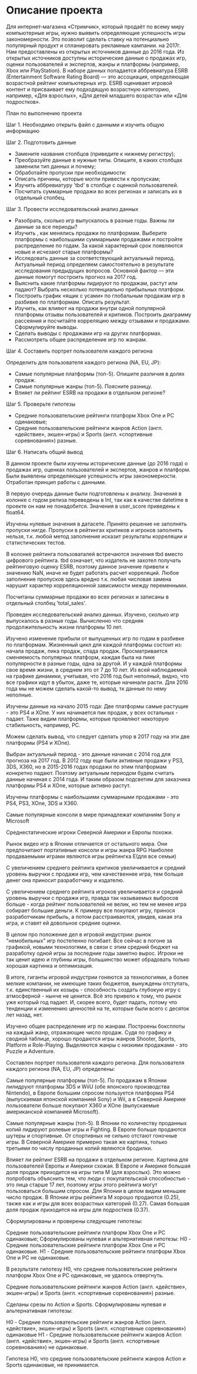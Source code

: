 # Описание проекта
Для интернет-магазина «Стримчик», который продаёт по всему миру компьютерные игры, нужно выявить определяющие успешность игры закономерности. Это позволит сделать ставку на потенциально популярный продукт и спланировать рекламные кампании. на 2017г.
Нам предоставлены из открытых источников данные до 2016 года. Из открытых источников доступны исторические данные о продажах игр, оценки пользователей и экспертов, жанры и платформы (например, Xbox или PlayStation). 
В наборе данных попадается аббревиатура ESRB (Entertainment Software Rating Board) — это ассоциация, определяющая возрастной рейтинг компьютерных игр. ESRB оценивает игровой контент и присваивает ему подходящую возрастную категорию, например, «Для взрослых», «Для детей младшего возраста» или «Для подростков».

План по выполнению проекта

Шаг 1. Необходимо открыть файл с данными и изучить общую информацию

Шаг 2. Подготовить данные
- Замените названия столбцов (приведите к нижнему регистру);
- Преобразуйте данные в нужные типы. Опишите, в каких столбцах заменили тип данных и почему;
- Обработайте пропуски при необходимости:
- Описать причины, которые могли привести к пропускам;
- Изучить аббревиатуру 'tbd' в столбце с оценкой пользователей. 
- Посчитать суммарные продажи во всех регионах и записать их в отдельный столбец.

Шаг 3. Провести исследовательский анализ данных
- Разобрать, сколько игр выпускалось в разные годы. Важны ли данные за все периоды?
- Изучить , как менялись продажи по платформам. Выберите платформы с наибольшими суммарными продажами и постройте распределение по годам. За какой характерный срок появляются новые и исчезают старые платформы?
- Исследовать данные за соответствующий актуальный период. Актуальный период определяем самостоятельно в результате исследования предыдущих вопросов. Основной фактор — эти данные помогут построить прогноз на 2017 год.
- Выяснить какие платформы лидируют по продажам, растут или падают? Выбрать несколько потенциально прибыльных платформ.
- Построить график «ящик с усами» по глобальным продажам игр в разбивке по платформам. Описать результат.
- Изучить, как влияют на продажи внутри одной популярной платформы отзывы пользователей и критиков. Построить диаграмму рассеяния и посчитайте корреляцию между отзывами и продажами. Сформулируйте выводы.
- Сделать выводы с продажами игр на других платформах.
- Рассмотреть общее распределение игр по жанрам. 

Шаг 4. Составить портрет пользователя каждого региона

Определить для пользователя каждого региона (NA, EU, JP):
- Самые популярные платформы (топ-5). Опишите различия в долях продаж.
- Самые популярные жанры (топ-5). Поясните разницу.
- Влияет ли рейтинг ESRB на продажи в отдельном регионе?

Шаг 5. Проверьте гипотезы
- Средние пользовательские рейтинги платформ Xbox One и PC одинаковые;
- Средние пользовательские рейтинги жанров Action (англ. «действие», экшен-игры) и Sports (англ. «спортивные соревнования») разные.

Шаг 6. Написать общий вывод

В данном проекте были изучены исторические данные (до 2016 года) о продажах игр, оценках пользователей и экспертов, жанров и платформ. Были выявлены определяющие успешность игры закономерности. Отработан принцип работы с данными.

В первую очередь данные были подготовлены к анализу. Значения в колонке с годом релиза переведены в Int, так как в качестве datetime в проекте он нам не понадобится. Значения в user_score приведены к float64.

Изучены нулевые значения в датасете. Принято решение не заполнять пропуски нигде. Пропуски в рейтингах критиков и игроков заполнять нельзя, т.к. любой метод заполнения исказит результаты корреляции и статистических тестов.

В колонке рейтинга пользоваталей встречаются значения tbd вместо цифрового рейтинга. tbd означает, что издатель не захотел получать рейтинговую оценку ESRB, поэтому данное значение привели к значению NaN, иначе не будет работать расчет корреляций. Любое заполнение пропусков здесь вредно т.к. любая числовая замена нарушит характер корреляционной зависимости между переменными.

Посчитаны суммарные продажи во всех регионах и записаны в отдельный столбец 'total_sales'.

Проведен исследовательский анализ данных. Изучено, сколько игр выпускалось в разные годы. Вычисленно что средняя продолжительность жизни платформы 10 лет.

Изучено изменение прибыли от выпущенных игр по годам в разбивке по платформам. Жизненный цикл для каждой платформы состоит из: начала продаж, пика продаж, спада продаж. Просматривается сменяемость популярных платформ, каждая была на пике популярности в разные годы, одна за другой. И у каждой платформы свое время жизни, в среднем это от 7 до 10 лет. Из всей наблюдаемой на графике динамики, учитывая, что 2016 год был неполный, видно, что все графики идут в убыток, даже те, которые начинали расти. Для 2016 года мы не можем сделать какой-то вывод, тк данные по нему неполные.

Изучены данные на начало 2015 года: Две платформы самые растущие - это PS4 и XOne. У них начинается пик продаж, у всех остальных - падает. Таже видим платформы, которые проявляют некоторую стабильность, например, PC.

Можем сделать вывод, что следует сделать упор в 2017 году на эти две платформы (PS4 и XOne).

Выбран актуальный период - это данные начиная с 2014 год для прогноза на 2017 год. В 2012 году еще были активные продажи у PS3, 3DS, X360, но в 2015-2016 годах продажи по этим платформам конкретно падают. Поэтому актуальным периодом будем считать данные начиная с 2014 года. И таким образом подсветим для заказчика платформы PS4 и XOne, которые активно растут.

Изучены платформы с наибольшими суммарными продажами - это PS4, PS3, XOne, 3DS и X360.

Самые популярные консоли в мире принадлежат компаниям Sony и Microsoft

Среднестатические игроки Северной Америки и Европы похожи.

Рынок видео игр в Японии отличается от остального мира. Они предпочитают портативные консоли и игры жанра RPG
Наиболее продаваемыми играми являются игры рейтингка E(для все семьи)

С увеличением среднего рейтинга критиков увеличивается и средний уровень выручки с продажи игр, чем качественнее игра, тем больше денег она приносит разработчику и издателю.

С увеличением среднего рейтинга игроков увеличивается и средний уровень выручки с продажи игр, правда так называемых выбросов больше - когда рейтинг пользователей не велик, но тем не менее игра собирает большие деньги. К примеру все покупают игру, принося разработчикам прибыль, а потом расстраиваются, увидев, какая эта игра, и ставят ей довольное средние оценки.

В целом про положение дел в игровой индустрии: рынок "немобильных" игр постепенно погибает. Все сейчас в погоне за графикой, новыми технологями, в связи с этим средний бюджет на разработку одной игры за последние годы заметно вырос. Игроки не так ценит идею и глубины игры, большинство может обрадовать только хорошая картинка и оптимизация.

В итоге, гиганты игровой индустрии гоняются за технологиями, а более мелкие компании, не имеющие таких бюджетов, вынуждены отступать, т.к. единственный их козырь - способность создать глубокую игру с атмосферной - нынче не ценится.
Всё это привело к тому, что рынок уже который год падает. И, скорее всего, будет падать, потому что тенденции к изменению ценностей на те, которые были всего с десяток лет назад, нет.

Изучено общее распределение игр по жанрам. Построены боксплоты на каждый жанр, отражающие число продаж. Судя по графику и сводной таблице, хорошо продаются игры жанров Shooter, Sports, Platform и Role-Playing. Выделяются жанры с низкими продажами - это Puzzle и Adventure.

Составлен портрет пользователя каждого региона. Для пользователя каждого региона (NA, EU, JP) определены:

Самые популярные платформы (топ-5).
По продажам в Японии лилидруют платформы 3DS и WiiU (обе японского производства Nintendo), в Европе большим спросом пользуется платформа PS4 (выпускаемая японской компанией Sony) и Wii, а в Северной Америке пользователи больше покупают X360 и XOne (выпускаемые американской компанией Microsoft).

Самые популярные жанры (топ-5).
В Японии по количеству проданных копий лидируют ролевые игры и Fighting. В Европе больше продаются шутеры и спортивные. От спортивных не сильно отстают гоночные игры. В Северной Америке примерно такая же картина, только третьими по числу проданных копий являются бродилки.

Влияет ли рейтинг ESRB на продажи в отдельном регионе.
Картина для пользователей Европы и Америки схожая. В Европе и Америке большая доля продаж приходится на игры типа M (для взрослых). Это можно попробовть объяснить тем, что люди с покупательской способностью - это лица старше 17 лет, поэтому игры этого рейтинга могут пользоваться большим спросом. Для Японии в целом видим меньшее число продаж. В Японии игры рейтинга M хорошо продаются (0.25), также как и игры для всех возрастных категорий (0.27). Самая большая доля продаж приходится на игры для подростков (0.37).

Сформулированы и проверены следующие гипотезы:

Средние пользовательские рейтинги платформ Xbox One и PC одинаковые;
Cформулированы нулевая и альтернативная гипотезы: H0 - Средние пользовательские рейтинги платформ Xbox One и PC одинаковые. H1 - Средние пользовательские рейтинги платформ Xbox One и PC не одинаковые.

В результате гипотезу H0, что средние пользовательские рейтинги платформ Xbox One и PC одинаковые, не удалось отвергнуть.

Средние пользовательские рейтинги жанров Action (англ. «действие», экшен-игры) и Sports (англ. «спортивные соревнования») разные.

Сделаны срезы по Action и Sports. Cформулированы нулевая и альтернативная гипотезы:

H0 - Средние пользовательские рейтинги жанров Action (англ. «действие», экшен-игры) и Sports (англ. «спортивные соревнования») одинаковые H1 - Средние пользовательские рейтинги жанров Action (англ. «действие», экшен-игры) и Sports (англ. «спортивные соревнования») не одинаковые.

Гипотеза H0, что средние пользовательские рейтинги жанров Action и Sports одинаковые, не принимается. 


